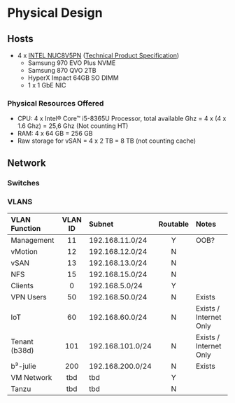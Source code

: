 # Physical Design

## Hosts

* 4 x [INTEL NUC8V5PN](https://www.intel.com/content/www/us/en/support/articles/000055854/intel-nuc.html) ([Technical Product Specification](https://www.intel.com/content/dam/support/us/en/documents/intel-nuc/NUC8v5PN-NUC8v7PN-TechProdSpec.pdf))
    * Samsung 970 EVO Plus NVME
    * Samsung 870 QVO 2TB
    * HyperX Impact 64GB SO DIMM
    * 1 x 1 GbE NIC


### Physical Resources Offered

* CPU: 4 x Intel® Core™ i5-8365U Processor, total available Ghz = 4 x (4 x 1.6 Ghz) = 25,6 Ghz (Not counting HT)
* RAM: 4 x 64 GB = 256 GB
* Raw storage for vSAN = 4 x 2 TB = 8 TB (not counting cache)

## Network

### Switches

### VLANS

| VLAN Function | VLAN ID | Subnet        | Routable | Notes   |
| :------------ |:-------:|:----------------|:--------:|:---------|
| Management    | 11      | 192.168.11.0/24 | Y        | OOB?
| vMotion       | 12      | 192.168.12.0/24 | N        |
| vSAN          | 13      | 192.168.13.0/24 | N        |
| NFS           | 15      | 192.168.15.0/24 | N        |
| Clients       | 0       |192.168.5.0/24   | Y        | 
| VPN Users     | 50      |192.168.50.0/24  | N        | Exists
| IoT           | 60      |192.168.60.0/24  | N        | Exists / Internet Only
| Tenant (b38d) | 101     |192.168.101.0/24 | N        | Exists / Internet Only
| b³-julie      | 200     |192.168.200.0/24 | N        | Exists
| VM Network    | tbd     | tbd             | Y        |
| Tanzu         | tbd     | tbd             | N        |